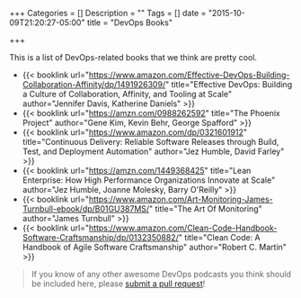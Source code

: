+++
Categories = []
Description = ""
Tags = []
date = "2015-10-09T21:20:27-05:00"
title = "DevOps Books"

+++

This is a list of DevOps-related books that we think are pretty cool.

- {{< booklink url="https://www.amazon.com/Effective-DevOps-Building-Collaboration-Affinity/dp/1491926309/" title="Effective DevOps: Building a Culture of Collaboration, Affinity, and Tooling at Scale" author="Jennifer Davis, Katherine Daniels" >}}
- {{< booklink url="https://amzn.com/0988262592" title="The Phoenix Project" author="Gene Kim, Kevin Behr, George Spafford" >}}
- {{< booklink url="https://www.amazon.com/dp/0321601912" title="Continuous Delivery: Reliable Software Releases through Build, Test, and Deployment Automation" author="Jez Humble, David Farley" >}}
- {{< booklink url="https://amzn.com/1449368425" title="Lean Enterprise: How High Performance Organizations Innovate at Scale" author="Jez Humble, Joanne Molesky, Barry O'Reilly" >}}
- {{< booklink url="https://www.amazon.com/Art-Monitoring-James-Turnbull-ebook/dp/B01GU387MS/" title="The Art Of Monitoring" author="James Turnbull" >}}
- {{< booklink url="https://www.amazon.com/Clean-Code-Handbook-Software-Craftsmanship/dp/0132350882/" title="Clean Code: A Handbook of Agile Software Craftsmanship" author="Robert C. Martin" >}}

> If you know of any other awesome DevOps podcasts you think should be included here, please [submit a pull request](https://github.com/arresteddevops/ado-hugo/blob/master/content/page/books.md)!

